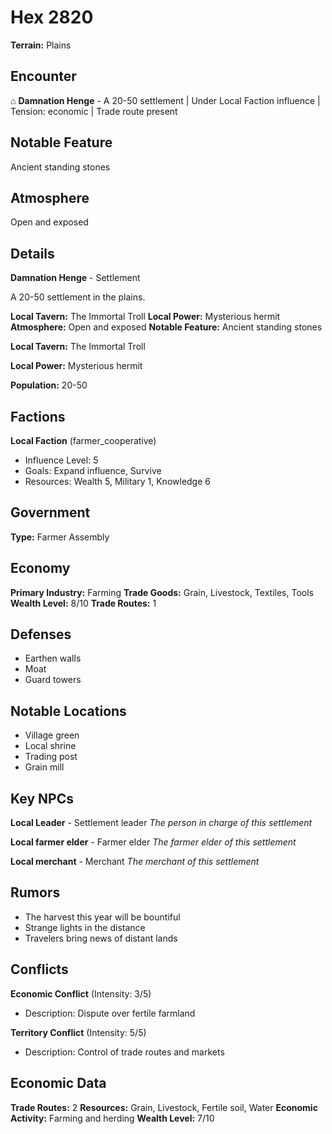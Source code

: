 # Hex 2820

**Terrain:** Plains

## Encounter
⌂ **Damnation Henge** - A 20-50 settlement | Under Local Faction influence | Tension: economic | Trade route present

## Notable Feature
Ancient standing stones

## Atmosphere
Open and exposed

## Details
**Damnation Henge** - Settlement

A 20-50 settlement in the plains.

**Local Tavern:** The Immortal Troll
**Local Power:** Mysterious hermit
**Atmosphere:** Open and exposed
**Notable Feature:** Ancient standing stones

**Local Tavern:** The Immortal Troll

**Local Power:** Mysterious hermit

**Population:** 20-50

## Factions
**Local Faction** (farmer_cooperative)
- Influence Level: 5
- Goals: Expand influence, Survive
- Resources: Wealth 5, Military 1, Knowledge 6

## Government
**Type:** Farmer Assembly

## Economy
**Primary Industry:** Farming
**Trade Goods:** Grain, Livestock, Textiles, Tools
**Wealth Level:** 8/10
**Trade Routes:** 1

## Defenses
- Earthen walls
- Moat
- Guard towers

## Notable Locations
- Village green
- Local shrine
- Trading post
- Grain mill

## Key NPCs
**Local Leader** - Settlement leader
*The person in charge of this settlement*

**Local farmer elder** - Farmer elder
*The farmer elder of this settlement*

**Local merchant** - Merchant
*The merchant of this settlement*

## Rumors
- The harvest this year will be bountiful
- Strange lights in the distance
- Travelers bring news of distant lands

## Conflicts
**Economic Conflict** (Intensity: 3/5)
- Description: Dispute over fertile farmland

**Territory Conflict** (Intensity: 5/5)
- Description: Control of trade routes and markets

## Economic Data
**Trade Routes:** 2
**Resources:** Grain, Livestock, Fertile soil, Water
**Economic Activity:** Farming and herding
**Wealth Level:** 7/10
